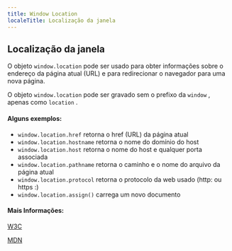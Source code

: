 ```yaml
---
title: Window Location
localeTitle: Localização da janela
---
```

## Localização da janela

O objeto `window.location` pode ser usado para obter informações sobre o endereço da página atual (URL) e para redirecionar o navegador para uma nova página.

O objeto `window.location` pode ser gravado sem o prefixo da `window` , apenas como `location` .

#### Alguns exemplos:

*   `window.location.href` retorna o href (URL) da página atual
*   `window.location.hostname` retorna o nome do domínio do host
*   `window.location.host` retorna o nome do host e qualquer porta associada
*   `window.location.pathname` retorna o caminho e o nome do arquivo da página atual
*   `window.location.protocol` retorna o protocolo da web usado (http: ou https :)
*   `window.location.assign()` carrega um novo documento

#### Mais Informações:

[W3C](https://www.w3schools.com/js/js_window_location.asp)

[MDN](https://developer.mozilla.org/docs/Web/API/Window/location)